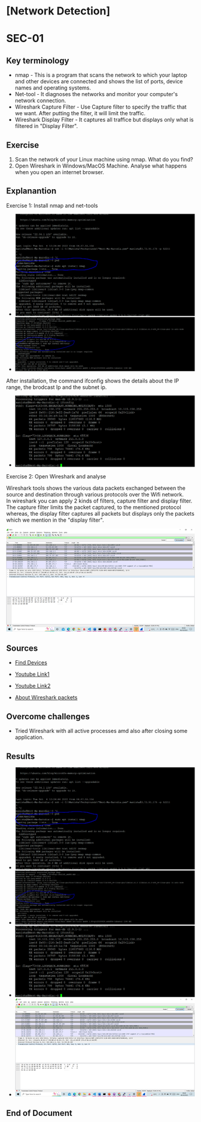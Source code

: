 # [Network Detection]
# SEC-01

## Key terminology

- nmap - This is a program that scans the network to which your laptop and other devices are connected and shows the list of ports, device names and operating systems.
- Net-tool - It diagnoses the networks and monitor your computer's network connection.
 - Wireshark Capture Filter - Use Capture filter to specify the traffic that we want. After putting the filter, it will limit the traffic. 
- Wireshark Display Filter - It captures all traffice but displays only what is filtered in "Display Filter".


## Exercise

1. Scan the network of your Linux machine using nmap. What do you find?
2. Open Wireshark in Windows/MacOS Machine. Analyse what happens when you open an internet browser. 


## Explanantion
Exercise 1: Install nmap and net-tools   
* ![Refer installation screenshot - nMap](https://github.com/Techgrounds-Cloud-9/cloud-9-MBarodia/blob/2c113d7a3fa2eb025db17c4d179e26cceebc6c00/00_includes/02_Security/SEC01/SEC01-Install-NMap.png)
* ![Refer installation screenshot - NetTools](https://github.com/Techgrounds-Cloud-9/cloud-9-MBarodia/blob/2c113d7a3fa2eb025db17c4d179e26cceebc6c00/00_includes/02_Security/SEC01/SEC01-Install-NetTools.png)

After installation, the command ifconfig shows the details about the IP range, the brodcast Ip and the subnet ip.
* ![ifconfig](https://github.com/Techgrounds-Cloud-9/cloud-9-MBarodia/blob/2c113d7a3fa2eb025db17c4d179e26cceebc6c00/00_includes/02_Security/SEC01/SEC01-NetworkDetection.PNG)     

Exercise 2: Open Wireshark and analyse

Wireshark tools shows the various data packets exchanged between the source and destination through various protocols over the Wifi network.   
In wireshark you can apply 2 kinds of filters, capture filter and display filter. The capture filter limits the packet captured, to the mentioned protocol whereas, the display filter captures all packets but displays only the packets which we mention in the "display filter".

![Reference Screenshot](https://github.com/Techgrounds-Cloud-9/cloud-9-MBarodia/blob/2c113d7a3fa2eb025db17c4d179e26cceebc6c00/00_includes/02_Security/SEC01/SEC01-Wireshark-SS.png)


  

## Sources
* [Find Devices](https://vitux.com/find-devices-connected-to-your-network-with-nmap/)

* [Youtube Link1](https://www.youtube.com/watch?v=Y858t-jUDdA)

* [Youtube Link2](https://youtu.be/Y858t-jUDdA)

* [About Wireshark packets](https://www.varonis.com/blog/how-to-use-wireshark#packets)


## Overcome challenges

* Tried Wireshark with all active processes amd also after closing some application.

## Results

* ![Refer installation screenshot - nMap](https://github.com/Techgrounds-Cloud-9/cloud-9-MBarodia/blob/2c113d7a3fa2eb025db17c4d179e26cceebc6c00/00_includes/02_Security/SEC01/SEC01-Install-NMap.png)
* ![Refer installation screenshot - NetTools](https://github.com/Techgrounds-Cloud-9/cloud-9-MBarodia/blob/2c113d7a3fa2eb025db17c4d179e26cceebc6c00/00_includes/02_Security/SEC01/SEC01-Install-NetTools.png)
* ![ifconfig](https://github.com/Techgrounds-Cloud-9/cloud-9-MBarodia/blob/2c113d7a3fa2eb025db17c4d179e26cceebc6c00/00_includes/02_Security/SEC01/SEC01-NetworkDetection.PNG)  
* ![Reference Screenshot Wireshark](https://github.com/Techgrounds-Cloud-9/cloud-9-MBarodia/blob/2c113d7a3fa2eb025db17c4d179e26cceebc6c00/00_includes/02_Security/SEC01/SEC01-Wireshark-SS.png)

## End of Document

